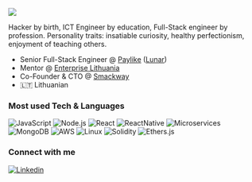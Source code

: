 ![](https://github.com/addic/addic/assets/10960622/02ac845c-96e1-4fa1-a020-6870ccb8cdd5)

Hacker by birth, ICT Engineer by education, Full-Stack engineer by profession.
Personality traits: insatiable curiosity, healthy perfectionism, enjoyment of teaching others.

- Senior Full-Stack Engineer @ [Paylike](https://paylike.io) ([Lunar](https://www.lunar.app))
- Mentor @ [Enterprise Lithuania](https://mentoriai.inovacijuagentura.lt/mentorius/adomas-dicius)
- Co-Founder & CTO @ [Smackway](https://www.smackway.com)
- 🇱🇹 Lithuanian

### Most used Tech & Languages

![JavaScript](https://img.shields.io/badge/-JavaScript-030329?&logo=JavaScript)
![Node.js](https://img.shields.io/badge/-Node.js-030329?&logo=node.js)
![React](https://img.shields.io/badge/-React-030329?&logo=React)
![ReactNative](https://img.shields.io/badge/-ReactNative-030329?&logo=React)
![Microservices](https://img.shields.io/badge/-Microservices-030329?&logo=amazonsqs)
![MongoDB](https://img.shields.io/badge/-MongoDB-030329?&logo=mongodb)
![AWS](https://img.shields.io/badge/-AWS-030329?&logo=Amazon-AWS&logoColor=F90)
![Linux](https://img.shields.io/badge/-Linux-030329?&logo=Linux)
![Solidity](https://img.shields.io/badge/-Solidity-030329?&logo=solidity)
![Ethers.js](https://img.shields.io/badge/-Ethers.js-030329?&logo=ethereum)

### Connect with me
[![Linkedin](https://img.shields.io/badge/-Linkedin-030329?&logo=linkedin)](https://www.linkedin.com/in/adomasd)
